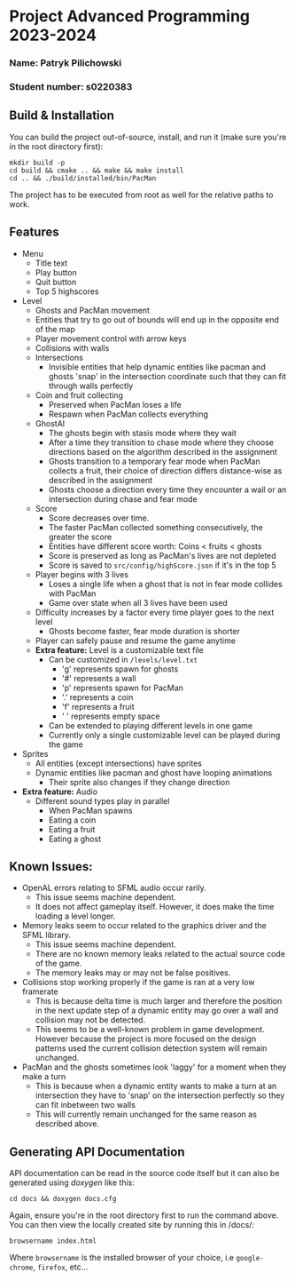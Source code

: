Project Advanced Programming 2023-2024
=======================================
### Name: Patryk Pilichowski
### Student number: s0220383

## Build & Installation
You can build the project out-of-source, install, and run it (make sure you're in the root directory first):
```
mkdir build -p
cd build && cmake .. && make && make install
cd .. && ./build/installed/bin/PacMan
```
The project has to be executed from root as well for the relative paths to work.
## Features
* Menu
  * Title text
  * Play button
  * Quit button
  * Top 5 highscores
* Level
  * Ghosts and PacMan movement
  * Entities that try to go out of bounds will end up in the opposite end of the map
  * Player movement control with arrow keys
  * Collisions with walls
  * Intersections
    * Invisible entities that help dynamic entities like pacman and ghosts 'snap' in the intersection coordinate such that they can fit through walls perfectly
  * Coin and fruit collecting
    * Preserved when PacMan loses a life
    * Respawn when PacMan collects everything
  * GhostAI
    * The ghosts begin with stasis mode where they wait
    * After a time they transition to chase mode where they choose directions based on the algorithm described in the assignment
    * Ghosts transition to a temporary fear mode when PacMan collects a fruit, their choice of direction differs distance-wise as described in the assignment
    * Ghosts choose a direction every time they encounter a wall or an intersection during chase and fear mode
  * Score
    * Score decreases over time.
    * The faster PacMan collected something consecutively, the greater the score
    * Entities have different score worth: Coins < fruits < ghosts
    * Score is preserved as long as PacMan's lives are not depleted
    * Score is saved to `src/config/highScore.json` if it's in the top 5
  * Player begins with 3 lives
    * Loses a single life when a ghost that is not in fear mode collides with PacMan
    * Game over state when all 3 lives have been used
  * Difficulty increases by a factor every time player goes to the next level
    * Ghosts become faster, fear mode duration is shorter
  * Player can safely pause and resume the game anytime
  * **Extra feature:** Level is a customizable text file
    * Can be customized in `/levels/level.txt`
      * 'g' represents spawn for ghosts
      * '#' represents a wall
      * 'p' represents spawn for PacMan
      * '.' represents a coin
      * 'f' represents a fruit
      * ' ' represents empty space
    * Can be extended to playing different levels in one game
    * Currently only a single customizable level can be played during the game
* Sprites
  * All entities (except intersections) have sprites
  * Dynamic entities like pacman and ghost have looping animations
    * Their sprite also changes if they change direction
* **Extra feature:** Audio
  * Different sound types play in parallel
    * When PacMan spawns
    * Eating a coin
    * Eating a fruit
    * Eating a ghost
## Known Issues:
* OpenAL errors relating to SFML audio occur rarily. 
  * This issue seems machine dependent. 
  * It does not affect gameplay itself. However, it does make the time loading a level longer.
* Memory leaks seem to occur related to the graphics driver and the SFML library.
    * This issue seems machine dependent.
    * There are no known memory leaks related to the actual source code of the game.
    * The memory leaks may or may not be false positives.
* Collisions stop working properly if the game is ran at a very low framerate
  * This is because delta time is much larger and therefore 
  the position in the next update step of a dynamic entity may go over a wall 
  and collision may not be detected.
  * This seems to be a well-known problem in game development. However 
  because the project is more focused on the design patterns used the current collision detection system will remain unchanged.
* PacMan and the ghosts sometimes look 'laggy' for a moment when they make a turn
  * This is because when a dynamic entity wants to make a turn at an intersection they have to 'snap' on the intersection perfectly 
  so they can fit inbetween two walls
  * This will currently remain unchanged for the same reason as described above.

## Generating API Documentation
API documentation can be read in the source code itself but it can also be generated using _doxygen_ like this:
```
cd docs && doxygen docs.cfg
```
Again, ensure you're in the root directory first to run the command above. \
You can then view the locally created site by running this in /docs/:
```
browsername index.html
```
Where `browsername` is the installed browser of your choice, i.e `google-chrome`, `firefox`, etc...